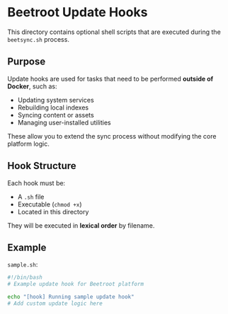 # Beetroot Update Hooks

This directory contains optional shell scripts that are executed during the `beetsync.sh` process.

## Purpose

Update hooks are used for tasks that need to be performed **outside of Docker**, such as:

- Updating system services
- Rebuilding local indexes
- Syncing content or assets
- Managing user-installed utilities

These allow you to extend the sync process without modifying the core platform logic.

## Hook Structure

Each hook must be:

- A `.sh` file
- Executable (`chmod +x`)
- Located in this directory

They will be executed in **lexical order** by filename.

## Example

`sample.sh`:
```bash
#!/bin/bash
# Example update hook for Beetroot platform

echo "[hook] Running sample update hook"
# Add custom update logic here
